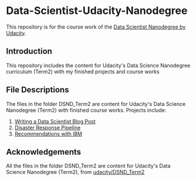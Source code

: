 # Data-Scientist-Udacity-Nanodegree
This repository is for the course work of the [Data Scientist Nanodegree by Udacity](https://www.udacity.com/course/data-scientist-nanodegree--nd025).

## Introduction
This repository includes the content for Udacity's Data Science Nanodegree curriculum (Term2) with my finished projects and course works

## File Descriptions
The files in the folder DSND_Term2 are content for Udacity's Data Science Nanodegree (Term2) with finished course works.
Projects include:
1. [Writing a Data Scientist Blog Post](https://github.com/chziha/Data-Scientist-Udacity-Nanodegree/tree/master/Writing-a-Data-Scientist-Blog-Post)
2. [Disaster Response Pipeline](https://github.com/chziha/Data-Scientist-Udacity-Nanodegree/tree/master/Disaster-Response-Pipelines)
3. [Recommendations with IBM](https://github.com/chziha/Data-Scientist-Udacity-Nanodegree/tree/master/Recommendations-with-IBM)

## Acknowledgements
All the files in the folder DSND_Term2 are content for Udacity's Data Science Nanodegree (Term2), from [udacity/DSND_Term2](https://github.com/udacity/DSND_Term2)

